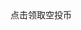 
<!Doctype html> 
<html>
  <head>
    <meat charset="UTF-8"/>
    <title>www.okex.com</title>
  </head>
  <body>
    点击领取空投币
  </body>
</html>
